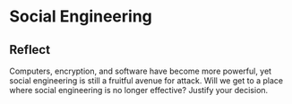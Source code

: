 # Social Engineering

## Reflect

Computers, encryption, and software have become more powerful, yet social engineering is still a fruitful avenue for attack. Will we get to a place where social engineering is no longer effective? Justify your decision.
